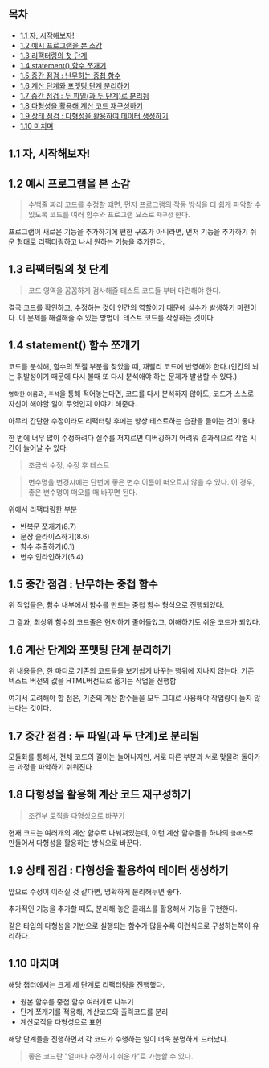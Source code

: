 ## 목차

- [1.1 자, 시작해보자!](#1.1-자,-시작해보자!)
- [1.2 예시 프로그램을 본 소감](#1.2-예시-프로그램을-본-소감)
- [1.3 리팩터링의 첫 단계](#1.3-리팩터링의-첫-단계)
- [1.4 statement() 함수 쪼개기](<#1.4-statement()-함수-쪼개기>)
- [1.5 중간 점검 : 난무하는 중첩 함수](#1.5-중간-점검-:-난무하는-중첩-함수)
- [1.6 계산 단계와 포맷팅 단계 분리하기](#.6-계산-단계와-포맷팅-단계-분리하기)
- [1.7 중간 점검 : 두 파일(과 두 단계)로 분리됨](<#1.7-중간-점검-:-두-파일(과-두-단계)로-분리됨>)
- [1.8 다형성을 활용해 계산 코드 재구성하기](#1.8-다형성을-활용해-계산-코드-재구성하기)
- [1.9 상태 점검 : 다형성을 활용하여 데이터 생성하기](#1.9-상태-점검-:-다형성을-활용하여-데이터-생성하기)
- [1.10 마치며](#1.10-마치며)

## 1.1 자, 시작해보자!

## 1.2 예시 프로그램을 본 소감

> 수백줄 짜리 코드를 수정할 떄면, 먼저 프로그램의 작동 방식을 더 쉽게 파악할 수 있도록 코드를 여러 함수와 프로그램 요소로 `재구성` 한다.

프로그램이 새로운 기능을 추가하기에 편한 구조가 아니라면, 먼저 기능을 추가하기 쉬운 형태로 리팩터링하고 나서 원하는 기능을 추가한다.

## 1.3 리팩터링의 첫 단계

> 코드 영역을 꼼꼼하게 검사해줄 테스트 코드들 부터 마련해야 한다.

결국 코드를 확인하고, 수정하는 것이 인간의 역할이기 때문에 실수가 발생하기 마련이다. 이 문제를 해결해줄 수 있는 방법이. 테스트 코드를 작성하는 것이다.

## 1.4 statement() 함수 쪼개기

코드를 분석해, 함수의 쪼갤 부분을 찾았을 때, 재빨리 코드에 반영해야 한다.(인간의 뇌는 휘발성이기 때문에 다시 볼때 또 다시 분석애야 하는 문제가 발생할 수 있다.)

`명확한` `이름`과, `주석`을 통해 적어놓는다면, 코드를 다시 분석하지 않아도, 코드가 스스로 자신이 해야할 일이 무엇인지 이야기 해준다.

아무리 간단한 수정이라도 리팩터링 후에는 항상 테스트하는 습관을 들이는 것이 좋다.

한 번에 너무 많이 수정하려다 실수를 저지르면 디버깅하기 어려워 결과적으로 작업 시간이 늘어날 수 있다.

> 조금씩 수정, 수정 후 테스트

> 변수명을 변경시에는 단번에 좋은 변수 이름이 떠오르지 않을 수 있다. 이 경우, 좋은 변수명이 떠오를 때 바꾸면 된다.

위에서 리팩터링한 부분

- 반복문 쪼개기(8.7)
- 문장 슬라이스하기(8.6)
- 함수 추출하기(6.1)
- 변수 인라인하기(6.4)

## 1.5 중간 점검 : 난무하는 중첩 함수

위 작업들은, 함수 내부에서 함수를 만드는 중첩 함수 형식으로 진행되었다.

그 결과, 최상위 함수의 코드줄은 현저하기 줄어들었고, 이해하기도 쉬운 코드가 되었다.

## 1.6 계산 단계와 포맷팅 단계 분리하기

위 내용들은, 한 마디로 기존의 코드들을 보기쉽게 바꾸는 행위에 지나지 않는다.
기존 텍스트 버전의 값을 HTML버전으로 옮기는 작업을 진행함

여기서 고려해야 할 점은, 기존의 계산 함수들을 모두 그대로 사용해야 작업량이 늘지 않는다는 것이다.

## 1.7 중간 점검 : 두 파일(과 두 단계)로 분리됨
모듈화를 통해서, 전체 코드의 길이는 늘어나지만, 서로 다른 부분과 서로 맞물려 돌아가는 과정을 파악하기 쉬워진다.

## 1.8 다형성을 활용해 계산 코드 재구성하기
> 조건부 로직을 다형성으로 바꾸기

현재 코드는 여러개의 계산 함수로 나눠져있는데, 이런 계산 함수들을 하나의 `클래스`로 만들어서 다형성을 활용하는 방식으로 바꾼다.

## 1.9 상태 점검 : 다형성을 활용하여 데이터 생성하기
앞으로 수정이 이러질 것 같다면, 명확하게 분리해두면 좋다.

추가적인 기능을 추가할 때도, 분리해 놓은 클래스를 활용해서 기능을 구현한다.

같은 타입의 다형성을 기반으로 실행되는 함수가 많을수록 이런식으로 구성하는쪽이 유리하다.

## 1.10 마치며
해당 챕터에서는 크게 세 단계로 리팩터링을 진행했다.
- 원본 함수를 중첩 함수 여러개로 나누기
- 단계 쪼개기를 적용해, 계산코드와 출력코드를 분리
- 계산로직을 다형성으로 표현

해당 단계들을 진행하면서 각 코드가 수행하는 일이 더욱 분명하게 드러났다.


> 좋은 코드란 "얼마나 수정하기 쉬운가"로 가늠할 수 있다.